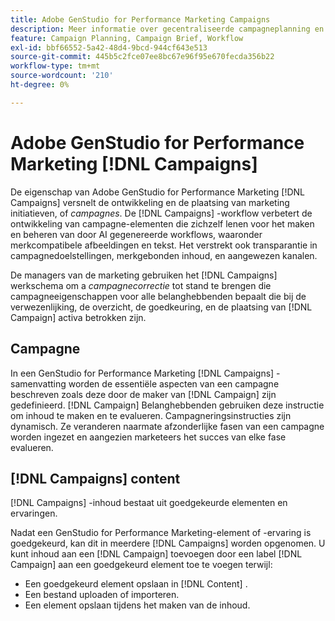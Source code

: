 ```yaml
---
title: Adobe GenStudio for Performance Marketing Campaigns
description: Meer informatie over gecentraliseerde campagneplanning en korte creatie van campagnes.
feature: Campaign Planning, Campaign Brief, Workflow
exl-id: bbf66552-5a42-48d4-9bcd-944cf643e513
source-git-commit: 445b5c2fce07ee8bc67e96f95e670fecda356b22
workflow-type: tm+mt
source-wordcount: '210'
ht-degree: 0%

---
```


# Adobe GenStudio for Performance Marketing [!DNL Campaigns]

De eigenschap van Adobe GenStudio for Performance Marketing [!DNL Campaigns] versnelt de ontwikkeling en de plaatsing van marketing initiatieven, of _campagnes_. De [!DNL Campaigns] -workflow verbetert de ontwikkeling van campagne-elementen die zichzelf lenen voor het maken en beheren van door AI gegenereerde workflows, waaronder merkcompatibele afbeeldingen en tekst. Het verstrekt ook transparantie in campagnedoelstellingen, merkgebonden inhoud, en aangewezen kanalen.

De managers van de marketing gebruiken het [!DNL Campaigns] werkschema om a _campagnecorrectie_ tot stand te brengen die campagneeigenschappen voor alle belanghebbenden bepaalt die bij de verwezenlijking, de overzicht, de goedkeuring, en de plaatsing van [!DNL Campaign] activa betrokken zijn.

## Campagne

In een GenStudio for Performance Marketing [!DNL Campaigns] -samenvatting worden de essentiële aspecten van een campagne beschreven zoals deze door de maker van [!DNL Campaign] zijn gedefinieerd. [!DNL Campaign] Belanghebbenden gebruiken deze instructie om inhoud te maken en te evalueren. Campagneringsinstructies zijn dynamisch. Ze veranderen naarmate afzonderlijke fasen van een campagne worden ingezet en aangezien marketeers het succes van elke fase evalueren.

## [!DNL Campaigns] content

[!DNL Campaigns] -inhoud bestaat uit goedgekeurde elementen en ervaringen.

Nadat een GenStudio for Performance Marketing-element of -ervaring is goedgekeurd, kan dit in meerdere [!DNL Campaigns] worden opgenomen. U kunt inhoud aan een [!DNL Campaign] toevoegen door een label [!DNL Campaign] aan een goedgekeurd element toe te voegen terwijl:

* Een goedgekeurd element opslaan in [!DNL Content] .
* Een bestand uploaden of importeren.
* Een element opslaan tijdens het maken van de inhoud.
